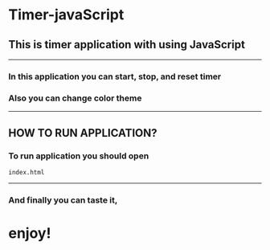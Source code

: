 # Timer-javaScript

## This is timer application with using JavaScript
---
### In this application you can start, stop, and reset timer

### Also you can change color theme
---
## HOW TO RUN APPLICATION?

### To run application you should open 
~~~
index.html
~~~
---
### And finally you can taste it,

# enjoy!
